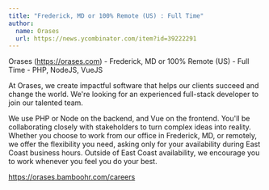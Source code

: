 ```yaml
---
title: "Frederick, MD or 100% Remote (US) : Full Time"
author:
  name: Orases
  url: https://news.ycombinator.com/item?id=39222291
---
```

Orases (<a href="https:&#x2F;&#x2F;orases.com" rel="nofollow">https:&#x2F;&#x2F;orases.com</a>) - Frederick, MD or 100% Remote (US) - Full Time - PHP, NodeJS, VueJS

At Orases, we create impactful software that helps our clients succeed and change the world. We&#x27;re looking for an experienced full-stack developer to join our talented team.

We use PHP or Node on the backend, and Vue on the frontend. You&#x27;ll be collaborating closely with stakeholders to turn complex ideas into reality. Whether you choose to work from our office in Frederick, MD, or remotely, we offer the flexibility you need, asking only for your availability during East Coast business hours. Outside of East Coast availability, we encourage you to work whenever you feel you do your best.

<a href="https:&#x2F;&#x2F;orases.bamboohr.com&#x2F;careers" rel="nofollow">https:&#x2F;&#x2F;orases.bamboohr.com&#x2F;careers</a>
